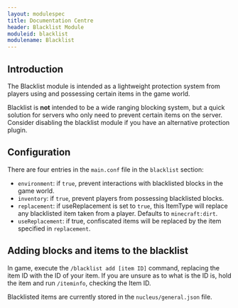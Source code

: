 ```yaml
---
layout: modulespec
title: Documentation Centre
header: Blacklist Module
moduleid: blacklist
modulename: Blacklist
---
```


## Introduction

The Blacklist module is intended as a lightweight protection system from players using and possessing certain items in the game
world.

Blacklist is **not** intended to be a wide ranging blocking system, but a quick solution for servers who only need to prevent
certain items on the server. Consider disabling the blacklist module if you have an alternative protection plugin.

## Configuration

There are four entries in the `main.conf` file in the `blacklist` section:

* `environment`: if `true`, prevent interactions with blacklisted blocks in the game world.
* `inventory`: if `true`, prevent players from possessing blacklisted blocks.
* `replacement`: if useReplacement is set to `true`, this ItemType will replace any blacklisted item taken from a player. Defaults to `minecraft:dirt`.
* `useReplacement`: if true, confiscated items will be replaced by the item specified in `replacement`.

## Adding blocks and items to the blacklist

In game, execute the `/blacklist add [item ID]` command, replacing the item ID with the ID of your item. If you are
unsure as to what is the ID is, hold the item and run `/iteminfo`, checking the Item ID.

Blacklisted items are currently stored in the `nucleus/general.json` file.
